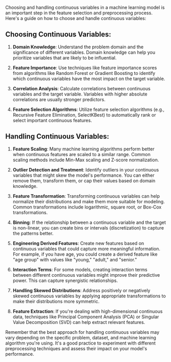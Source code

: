 Choosing and handling continuous variables in a machine learning model is an important step in the feature selection and preprocessing process. Here's a guide on how to choose and handle continuous variables:

## Choosing Continuous Variables:

1. **Domain Knowledge**: Understand the problem domain and the significance of different variables. Domain knowledge can help you prioritize variables that are likely to be influential.

2. **Feature Importance**: Use techniques like feature importance scores from algorithms like Random Forest or Gradient Boosting to identify which continuous variables have the most impact on the target variable.

3. **Correlation Analysis**: Calculate correlations between continuous variables and the target variable. Variables with higher absolute correlations are usually stronger predictors.

4. **Feature Selection Algorithms**: Utilize feature selection algorithms (e.g., Recursive Feature Elimination, SelectKBest) to automatically rank or select important continuous features.

## Handling Continuous Variables:

1. **Feature Scaling**: Many machine learning algorithms perform better when continuous features are scaled to a similar range. Common scaling methods include Min-Max scaling and Z-score normalization.

2. **Outlier Detection and Treatment**: Identify outliers in your continuous variables that might skew the model's performance. You can either remove them, transform them, or cap their values based on domain knowledge.

3. **Feature Transformation**: Transforming continuous variables can help normalize their distributions and make them more suitable for modeling. Common transformations include logarithmic, square root, or Box-Cox transformations.

4. **Binning**: If the relationship between a continuous variable and the target is non-linear, you can create bins or intervals (discretization) to capture the patterns better.

5. **Engineering Derived Features**: Create new features based on continuous variables that could capture more meaningful information. For example, if you have age, you could create a derived feature like "age group" with values like "young," "adult," and "senior."

6. **Interaction Terms**: For some models, creating interaction terms between different continuous variables might improve their predictive power. This can capture synergistic relationships.

7. **Handling Skewed Distributions**: Address positively or negatively skewed continuous variables by applying appropriate transformations to make their distributions more symmetric.

8. **Feature Extraction**: If you're dealing with high-dimensional continuous data, techniques like Principal Component Analysis (PCA) or Singular Value Decomposition (SVD) can help extract relevant features.

Remember that the best approach for handling continuous variables may vary depending on the specific problem, dataset, and machine learning algorithm you're using. It's a good practice to experiment with different preprocessing techniques and assess their impact on your model's performance.